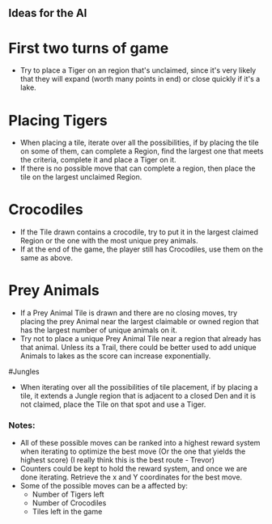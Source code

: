 ## Ideas for the AI

# First two turns of game
- Try to place a Tiger on an region that's unclaimed, since it's very likely that they will expand (worth many points in end) or close quickly if it's a lake.

# Placing Tigers
- When placing a tile, iterate over all the possibilities, if by placing the tile on some of them, 
 can complete a Region, find the largest one that meets the criteria, complete it and place a Tiger on it.
- If there is no possible move that can complete a region, then place the tile on the largest unclaimed Region.

# Crocodiles
- If the Tile drawn contains a crocodile, try to put it in the largest claimed Region or the one with the most unique prey animals.
- If at the end of the game, the player still has Crocodiles, use them on the same as above.

# Prey Animals
- If a Prey Animal Tile is drawn and there are no closing moves, try placing the prey Animal near the largest claimable or owned region
 that has the largest number of unique animals on it. 
- Try not to place a unique Prey Animal Tile near a region that already has that animal. Unless its a Trail, there could be better used to 
add unique Animals to lakes as the score can increase exponentially.

#Jungles
- When iterating over all the possibilities of tile placement, if by placing a tile, it extends a Jungle region that is adjacent to a 
closed Den and it is not claimed, place the Tile on that spot and use a Tiger.

### Notes:
- All of these possible moves can be ranked into a highest reward system when iterating to optimize the best move 
(Or the one that yields the highest score) (I really think this is the best route - Trevor)
- Counters could be kept to hold the reward system, and once we are done iterating. Retrieve the x and Y coordinates for the best move.
- Some of the possible moves can be a affected by:
    - Number of Tigers left
    - Number of Crocodiles
    - Tiles left in the game
